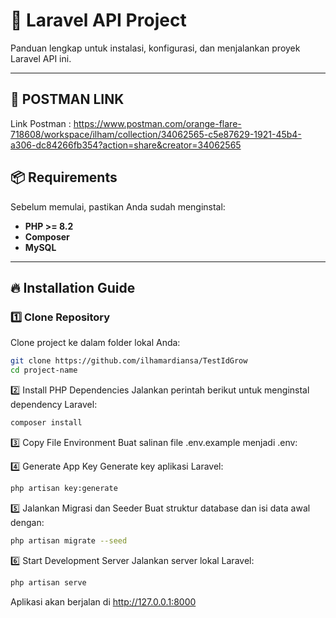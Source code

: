 
# 🚀 Laravel API Project

Panduan lengkap untuk instalasi, konfigurasi, dan menjalankan proyek Laravel API ini.

---

## 🚀 POSTMAN LINK

Link Postman : https://www.postman.com/orange-flare-718608/workspace/ilham/collection/34062565-c5e87629-1921-45b4-a306-dc84266fb354?action=share&creator=34062565

## 📦 Requirements

Sebelum memulai, pastikan Anda sudah menginstal:

- **PHP >= 8.2**
- **Composer**
- **MySQL**

---

## 🔥 Installation Guide

### 1️⃣ Clone Repository
Clone project ke dalam folder lokal Anda:
```bash
git clone https://github.com/ilhamardiansa/TestIdGrow
cd project-name
```

2️⃣ Install PHP Dependencies
Jalankan perintah berikut untuk menginstal dependency Laravel:

```bash
composer install
```

3️⃣ Copy File Environment
Buat salinan file .env.example menjadi .env:

4️⃣ Generate App Key
Generate key aplikasi Laravel:

```bash
php artisan key:generate
```

5️⃣ Jalankan Migrasi dan Seeder
Buat struktur database dan isi data awal dengan:

```bash
php artisan migrate --seed
```

6️⃣ Start Development Server
Jalankan server lokal Laravel:

```bash
php artisan serve
```
Aplikasi akan berjalan di http://127.0.0.1:8000